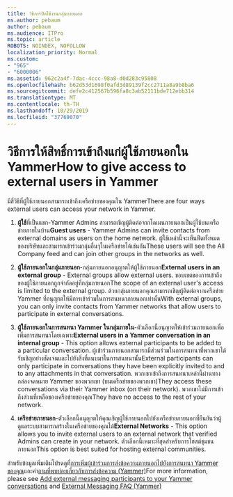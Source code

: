 ```yaml
---
title: วิธีการปิดใช้งานกลุ่มภายนอก
ms.author: pebaum
author: pebaum
ms.audience: ITPro
ms.topic: article
ROBOTS: NOINDEX, NOFOLLOW
localization_priority: Normal
ms.custom:
- "965"
- "6000006"
ms.assetid: 962c2a4f-7dac-4ccc-98a8-d0d283c95808
ms.openlocfilehash: b62d53d1698f0afd3d89139f2cc2711a8a9b8ba6
ms.sourcegitcommit: defe2c412567b596fa8c3ab52111bde712ebb314
ms.translationtype: MT
ms.contentlocale: th-TH
ms.lasthandoff: 10/29/2019
ms.locfileid: "37769070"
---
```

# <a name="how-to-give-access-to-external-users-in-yammer"></a><span data-ttu-id="9946a-102">วิธีการให้สิทธิ์การเข้าถึงแก่ผู้ใช้ภายนอกใน Yammer</span><span class="sxs-lookup"><span data-stu-id="9946a-102">How to give access to external users in Yammer</span></span>

<span data-ttu-id="9946a-103">มีสี่วิธีที่ผู้ใช้ภายนอกสามารถเข้าถึงเครือข่ายของคุณใน Yammer</span><span class="sxs-lookup"><span data-stu-id="9946a-103">There are four ways external users can access your network in Yammer.</span></span>
  
1. <span data-ttu-id="9946a-104">**ผู้ใช้**ที่เป็นแขก-Yammer Admins สามารถเชิญผู้ติดต่อจากโดเมนภายนอกเป็นผู้ใช้บนเครือข่ายภายในบ้าน</span><span class="sxs-lookup"><span data-stu-id="9946a-104">**Guest users** - Yammer Admins can invite contacts from external domains as users on the home network.</span></span> <span data-ttu-id="9946a-105">ผู้ใช้เหล่านี้จะเห็นฟีดทั้งหมดของบริษัทและสามารถเข้าร่วมกลุ่มอื่นๆในเครือข่ายได้เช่นกัน</span><span class="sxs-lookup"><span data-stu-id="9946a-105">These users will see the All Company feed and can join other groups in the networks as well.</span></span>

2. <span data-ttu-id="9946a-106">**ผู้ใช้ภายนอกในกลุ่มภายนอก**-กลุ่มภายนอกอนุญาตให้ผู้ใช้ภายนอก</span><span class="sxs-lookup"><span data-stu-id="9946a-106">**External users in an external group** - External groups allow external users.</span></span> <span data-ttu-id="9946a-107">ขอบเขตของการเข้าถึงของผู้ใช้ภายนอกถูกจำกัดอยู่ที่กลุ่มภายนอก</span><span class="sxs-lookup"><span data-stu-id="9946a-107">The scope of an external user's access is limited to the external group.</span></span> <span data-ttu-id="9946a-108">ด้วยกลุ่มภายนอกคุณสามารถเชิญผู้ติดต่อจากเครือข่าย Yammer ที่อนุญาตให้มีการเข้าร่วมในการสนทนาภายนอกเท่านั้น</span><span class="sxs-lookup"><span data-stu-id="9946a-108">With external groups, you can only invite contacts from Yammer networks that allow users to participate in external conversations.</span></span>

3. <span data-ttu-id="9946a-109">**ผู้ใช้ภายนอกในการสนทนา Yammer ในกลุ่มภายใน**-ตัวเลือกนี้อนุญาตให้เข้าร่วมภายนอกเพื่อเพิ่มการสนทนาโดยเฉพาะ</span><span class="sxs-lookup"><span data-stu-id="9946a-109">**External users in a Yammer conversation in an internal group** - This option allows external participants to be added to a particular conversation.</span></span> <span data-ttu-id="9946a-110">ผู้เข้าร่วมภายนอกสามารถมีส่วนร่วมในการสนทนาที่พวกเขาได้รับเชิญอย่างชัดเจนและไปยังสิ่งที่แนบมาในการสนทนานั้น</span><span class="sxs-lookup"><span data-stu-id="9946a-110">External participants can only participate in conversations they have been explicitly invited to and to any attachments in that conversation.</span></span> <span data-ttu-id="9946a-111">พวกเขาเข้าถึงการสนทนาเหล่านี้ผ่านทางกล่องจดหมาย Yammer ของพวกเขา (บนเครือข่ายของพวกเขา)</span><span class="sxs-lookup"><span data-stu-id="9946a-111">They access these conversations via their Yammer inbox (on their network).</span></span> <span data-ttu-id="9946a-112">พวกเขาไม่มีการเข้าถึงส่วนที่เหลือของเครือข่ายของคุณ</span><span class="sxs-lookup"><span data-stu-id="9946a-112">They have no access to the rest of your network.</span></span>

4. <span data-ttu-id="9946a-113">**เครือข่ายภายนอก**-ตัวเลือกนี้อนุญาตให้คุณเชิญผู้ใช้ภายนอกไปยังเครือข่ายภายนอกที่ยืนยันว่าผู้ดูแลระบบสามารถสร้างในเครือข่ายของคุณได้</span><span class="sxs-lookup"><span data-stu-id="9946a-113">**External Networks** - This option allows you to invite external users to an external network that verified Admins can create in your network.</span></span> <span data-ttu-id="9946a-114">ตัวเลือกนี้เหมาะที่สุดสำหรับการโฮสต์ชุมชนภายนอก</span><span class="sxs-lookup"><span data-stu-id="9946a-114">This option is best suited for hosting external communities.</span></span>

<span data-ttu-id="9946a-115">สำหรับข้อมูลเพิ่มเติมโปรดดูที่[การเพิ่มผู้เข้าร่วมการส่งข้อความภายนอกไปยังการสนทนา Yammer ของคุณ](https://docs.microsoft.com/yammer/work-with-external-users/add-external-participants)และคำ[ถามที่พบบ่อยเกี่ยวกับการส่งข้อความ (Yammer)](https://docs.microsoft.com/yammer/work-with-external-users/external-messaging-faq)</span><span class="sxs-lookup"><span data-stu-id="9946a-115">For more information, please see [Add external messaging participants to your Yammer conversations](https://docs.microsoft.com/yammer/work-with-external-users/add-external-participants) and [External Messaging FAQ (Yammer)](https://docs.microsoft.com/yammer/work-with-external-users/external-messaging-faq)</span></span>
  